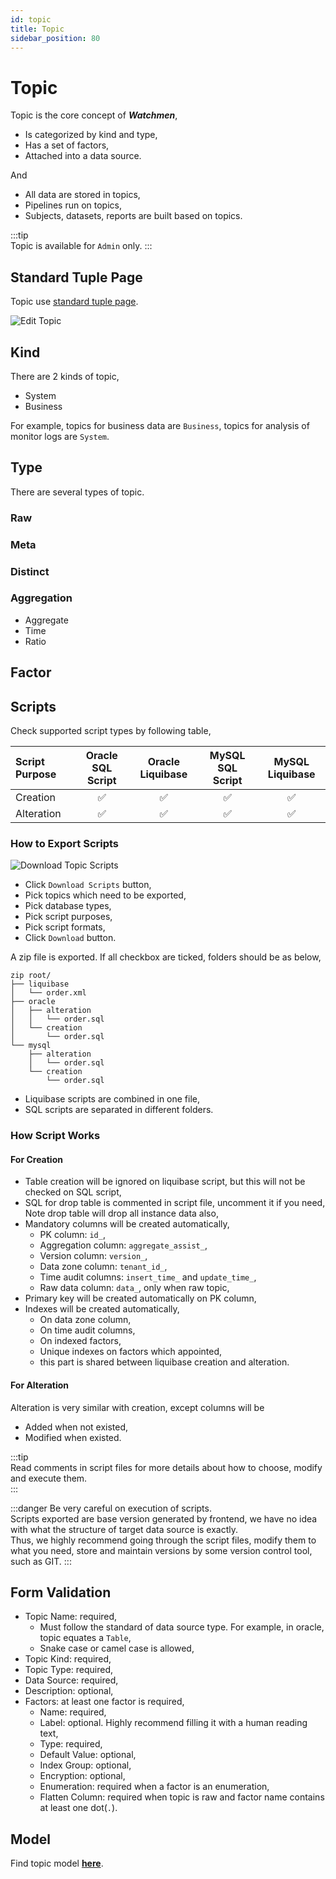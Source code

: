 ```yaml
---
id: topic  
title: Topic  
sidebar_position: 80
---
```


# Topic

Topic is the core concept of **_Watchmen_**,

- Is categorized by kind and type,
- Has a set of factors,
- Attached into a data source.

And

- All data are stored in topics,
- Pipelines run on topics,
- Subjects, datasets, reports are built based on topics.

:::tip  
Topic is available for `Admin` only.
:::

## Standard Tuple Page

Topic use [standard tuple page](../standard-tuple-page).

![Edit Topic](images/topic.png)

## Kind

There are 2 kinds of topic,

- System
- Business

For example, topics for business data are `Business`, topics for analysis of monitor logs are `System`.

## Type

There are several types of topic.

### Raw

### Meta

### Distinct

### Aggregation

- Aggregate
- Time
- Ratio

## Factor

## Scripts

Check supported script types by following table,

| Script Purpose | Oracle SQL Script  |  Oracle Liquibase  |  MySQL SQL Script  | MySQL Liquibase |
|:---------------|:------------------:|:------------------:|:------------------:|:------------------:|
| Creation       | ✅ | ✅ | ✅ | ✅ |
| Alteration     | ✅ | ✅ | ✅ | ✅ |

### How to Export Scripts

![Download Topic Scripts](images/topic-script.png)

- Click `Download Scripts` button,
- Pick topics which need to be exported,
- Pick database types,
- Pick script purposes,
- Pick script formats,
- Click `Download` button.

A zip file is exported. If all checkbox are ticked, folders should be as below,

```
zip root/
├── liquibase
│   └── order.xml
├── oracle
│   ├── alteration
│   │   └── order.sql
│   └── creation
│       └── order.sql
└── mysql
    ├── alteration
    │   └── order.sql
    └── creation
        └── order.sql
```

- Liquibase scripts are combined in one file,
- SQL scripts are separated in different folders.

### How Script Works

#### For Creation

- Table creation will be ignored on liquibase script, but this will not be checked on SQL script,
- SQL for drop table is commented in script file, uncomment it if you need,  
  Note drop table will drop all instance data also,
- Mandatory columns will be created automatically,
	- PK column: `id_`,
	- Aggregation column: `aggregate_assist_`,
	- Version column: `version_`,
	- Data zone column: `tenant_id_`,
	- Time audit columns: `insert_time_` and `update_time_`,
	- Raw data column: `data_`, only when raw topic,
- Primary key will be created automatically on PK column,
- Indexes will be created automatically,
	- On data zone column,
	- On time audit columns,
	- On indexed factors,
	- Unique indexes on factors which appointed,
	- this part is shared between liquibase creation and alteration.

#### For Alteration

Alteration is very similar with creation, except columns will be

- Added when not existed,
- Modified when existed.

:::tip  
Read comments in script files for more details about how to choose, modify and execute them.  
:::

:::danger Be very careful on execution of scripts.  
Scripts exported are base version generated by frontend, we have no idea with what the structure of target data source is exactly.  
Thus, we highly recommend going through the script files, modify them to what you need, store and maintain versions by some version
control tool, such as GIT.
:::

## Form Validation

- Topic Name: required,
	- Must follow the standard of data source type. For example, in oracle, topic equates a `Table`,
	- Snake case or camel case is allowed,
- Topic Kind: required,
- Topic Type: required,
- Data Source: required,
- Description: optional,
- Factors: at least one factor is required,
	- Name: required,
	- Label: optional. Highly recommend filling it with a human reading text,
	- Type: required,
	- Default Value: optional,
	- Index Group: optional,
	- Encryption: optional,
	- Enumeration: required when a factor is an enumeration,
	- Flatten Column: required when topic is raw and factor name contains at least one dot(`.`).

## Model

Find topic model **[here](../../tuples/topic)**.

